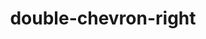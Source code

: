 ---
title: double-chevron-right
unicode_regular: \eb0b
unicode_bold: \eb0a
unicode_solid: \eb0c
unicode_brand: 
---